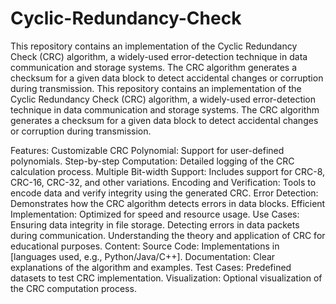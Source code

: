 # Cyclic-Redundancy-Check
This repository contains an implementation of the Cyclic Redundancy Check (CRC) algorithm, a widely-used error-detection technique in data communication and storage systems. The CRC algorithm generates a checksum for a given data block to detect accidental changes or corruption during transmission.
This repository contains an implementation of the Cyclic Redundancy Check (CRC) algorithm, a widely-used error-detection technique in data communication and storage systems. The CRC algorithm generates a checksum for a given data block to detect accidental changes or corruption during transmission.

Features:
Customizable CRC Polynomial: Support for user-defined polynomials.
Step-by-step Computation: Detailed logging of the CRC calculation process.
Multiple Bit-width Support: Includes support for CRC-8, CRC-16, CRC-32, and other variations.
Encoding and Verification: Tools to encode data and verify integrity using the generated CRC.
Error Detection: Demonstrates how the CRC algorithm detects errors in data blocks.
Efficient Implementation: Optimized for speed and resource usage.
Use Cases:
Ensuring data integrity in file storage.
Detecting errors in data packets during communication.
Understanding the theory and application of CRC for educational purposes.
Content:
Source Code: Implementations in [languages used, e.g., Python/Java/C++].
Documentation: Clear explanations of the algorithm and examples.
Test Cases: Predefined datasets to test CRC implementation.
Visualization: Optional visualization of the CRC computation process.

